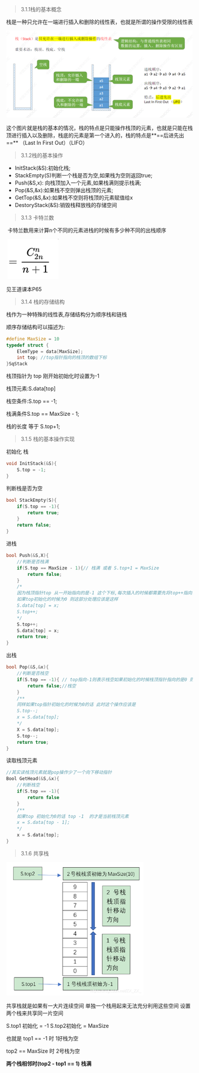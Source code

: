 > 3.1.1栈的基本概念

栈是一种只允许在一端进行插入和删除的线性表，也就是所谓的操作受限的线性表

<img src="../../image/数据结构/image-20250222191439911.png" alt="image-20250222191439911" style="zoom:50%;" />

这个图片就是栈的基本的情况，栈的特点是只能操作栈顶的元素，也就是只能在栈顶进行插入以及删除，栈底的元素是第一个进入的，栈的特点是**==后进先出==** （Last In First Out）（LIFO）

> 3.1.2栈的基本操作

- InitStack(&S):初始化栈;
- StackEmpty(S)判断一个栈是否为空,如果栈为空则返回true;
- Push(&S,x): 向栈顶加入一个元素,如果栈满则提示栈满;
- Pop(&S,&x):如果栈不空则弹出栈顶的元素;
- GetTop(&S,&x):如果栈不空则将栈顶的元素赋值给x
- DestoryStack(&S):销毁栈释放栈的存储空间

> 3.1.3 卡特兰数

​	卡特兰数用来计算n个不同的元素进栈的时候有多少种不同的出栈顺序

​	![image-20250222192421497](../../image/数据结构/image-20250222192421497.png)

见王道课本P65

> 3.1.4 栈的存储结构

栈作为一种特殊的线性表,存储结构分为顺序栈和链栈

顺序存储结构可以描述为:

```C
#define MaxSize = 10
typedef struct {
    ElemType = data[MaxSize];
    int top; //top指针指向的栈顶的数组下标
}SqStack
```

栈顶指针为 top 刚开始初始化时设置为-1

栈顶元素:S.data[top]

栈空条件:S.top == -1;

栈满条件S.top == MaxSize - 1;

栈的长度 等于 S.top+1;

> 3.1.5 栈的基本操作实现

初始化 栈

```C
void InitStack(&S){
    S.top = -1;
}
```

判断栈是否为空

```C
bool StackEmpty(S){
    if(S.top == -1){
        return true;
    }
    return false;
}
```

进栈

```C
bool Push(&S,X){
    //判断是否栈满
    if(S.top == MaxSize - 1){// 栈满 或者 S.top+1 = MaxSize
        return false;
    }
    /*
    因为栈顶指针top 从一开始指向的是-1 这个下标,每次插入的时候都需要先将top++指向当前栈顶元素的
    如果top初始化的时候为0 则这部分处理应该是这样
    S.data[top] = x;
    S.top++;
    */
    S.top++;
    S.data[top] = x;
    return true;
}
```

出栈

```C
bool Pop(&S,&x){
	//判断是否栈空
	if(S.top == -1){ // top指向-1则表示栈空如果初始化的时候栈顶指针指向的是0 则该判断条件应该变为S.top == 0
		return false;//栈空
	}
	/**
	同样如果top指针初始化的时候为0的话 此时这个操作应该是 
	S.top--;
	x = S.data[top];
	*/
	X = S.data[top];
	S.top--;
	return true;
}
```

读取栈顶元素

```C
//其实读栈顶元素就是pop操作少了一个向下移动指针
Bool GetHead(&S,&x){
    //判断栈空
    if(S.top == -1){
        return false
    }
    /**
    如果top 初始化为0的话 top -1  的才是当前栈顶元素
    x = S.data[top - 1];
    */
    x = S.data[top];
}
```

> 3.1.6 共享栈

<img src="../../image/数据结构/2190843-20211014222839869-192477216.png" alt="img" style="zoom:67%;" />

共享栈就是如果有一大片连续空间 单独一个栈用起来无法充分利用这些空间 设置两个栈来共享同一片空间

S.top1 初始化 = -1 S.top2初始化 = MaxSize 

也就是 top1 == -1 时 1好栈为空 

top2 == MaxSize 时 2号栈为空

**两个栈相邻时(top2 - top1 == 1) 栈满**

